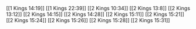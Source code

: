 [[1 Kings 14:19]]
[[1 Kings 22:39]]
[[2 Kings 10:34]]
[[2 Kings 13:8]]
[[2 Kings 13:12]]
[[2 Kings 14:15]]
[[2 Kings 14:28]]
[[2 Kings 15:11]]
[[2 Kings 15:21]]
[[2 Kings 15:24]]
[[2 Kings 15:26]]
[[2 Kings 15:28]]
[[2 Kings 15:31]]
